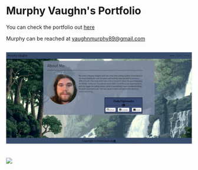 # Murphy Vaughn's Portfolio
You can check the portfolio out [here](https://proflonghair07.github.io/Murphy_Vaughn_Portfolio/)

Murphy can be reached at vaughnmurphy89@gmail.com

## ![](assets/images/Portfolio_Screenshot.PNG)

## ![](assets/images/portfolio_gif.gif)


